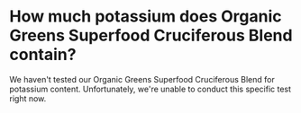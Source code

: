 # How much potassium does Organic Greens Superfood Cruciferous Blend  contain?

We haven't tested our Organic Greens Superfood Cruciferous Blend for potassium content. Unfortunately, we're unable to conduct this specific test right now.